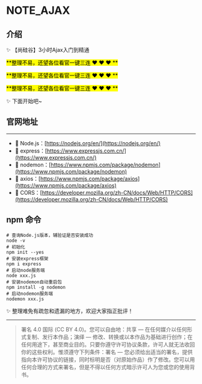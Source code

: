 # NOTE_AJAX
## 介绍

:sparkles: 【尚硅谷】3小时Ajax入门到精通

<mark>**整理不易，还望各位看官一键三连 :heart: :heart: :heart: **</mark>

<mark>**整理不易，还望各位看官一键三连 :heart: :heart: :heart: **</mark>

<mark>**整理不易，还望各位看官一键三连 :heart: :heart: :heart: **</mark>

:sparkles: 下面开始吧~



## 官网地址

---

- :link: Node.js：[https://nodejs.org/en/](https://nodejs.org/en/)
- :link: express：[https://www.expressjs.com.cn/](https://www.expressjs.com.cn/)
- :link: nodemon：[https://www.npmjs.com/package/nodemon](https://www.npmjs.com/package/nodemon)
- :link: axios：[https://www.npmjs.com/package/axios](https://www.npmjs.com/package/axios)
- :link: CORS：[https://developer.mozilla.org/zh-CN/docs/Web/HTTP/CORS](https://developer.mozilla.org/zh-CN/docs/Web/HTTP/CORS)



## npm 命令

```shell
# 查询Node.js版本，辅验证是否安装成功
node -v
# 初始化
npm init --yes
# 安装express框架
npm i express
# 启动node服务端
node xxx.js
# 安装nodemon自动重启包
npm install -g nodemon
# 启动nodemon服务端
nodemon xxx.js
```



:sparkles: 整理难免有疏忽和遗漏的地方，欢迎大家指正批评！

---

> 署名 4.0 国际 (CC BY 4.0)。您可以自由地：共享 — 在任何媒介以任何形式复制、发行本作品；演绎 — 修改、转换或以本作品为基础进行创作；在任何用途下，甚至商业目的。只要你遵守许可协议条款，许可人就无法收回你的这些权利。惟须遵守下列条件：署名 — 您必须给出适当的署名，提供指向本许可协议的链接，同时标明是否（对原始作品）作了修改。您可以用任何合理的方式来署名，但是不得以任何方式暗示许可人为您或您的使用背书。

